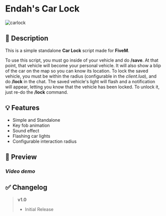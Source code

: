 # **Endah's Car Lock**
![carlock](https://user-images.githubusercontent.com/79053058/124398029-d570f900-dd13-11eb-850d-621548b48f55.png)


## :bookmark_tabs: **Description** 
This is a simple standalone **Car Lock** script made for **FiveM**.  

To use this script, you must go inside of your vehicle and do **/save**. At that point, that vehicle will become your personal vehicle. It will also show a blip of the car on the map so you can know its location. To lock the saved vehicle, you must be within the radius (configurable in the *client.lua*), and do **/lock** in the chat. The saved vehicle's light will flash and a notification will appear, letting you know that the vehicle has been locked. To unlock it, just re-do the **/lock** command.


## :bulb: **Features** 
- Simple and Standalone
- Key fob animation
- Sound effect 
- Flashing car lights 
- Configurable interaction radius


## :eyes: **Preview** 
### *Video demo*


## :white_check_mark: **Changelog**
> **v1.0**
> - Initial Release 
